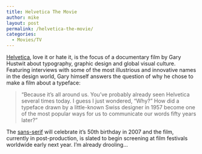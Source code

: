 ```yaml
---
title: Helvetica The Movie
author: mike
layout: post
permalink: /helvetica-the-movie/
categories:
  - Movies/TV
---
```

[Helvetica][1], love it or hate it, is the focus of a documentary film by Gary Hustwit about typography, graphic design and global visual culture. Featuring interviews with some of the most illustrious and innovative names in the design world, Gary himself answers the question of why he chose to make a film about a typeface:

> &#8220;Because it&#8217;s all around us. You&#8217;ve probably already seen Helvetica several times today. I guess I just wondered, &#8220;Why?&#8221; How did a typeface drawn by a little-known Swiss designer in 1957 become one of the most popular ways for us to communicate our words fifty years later?&#8221;

The [sans-serif][2] will celebrate it&#8217;s 50th birthday in 2007 and the film, currently in post-production, is slated to begin screening at film festivals worldwide early next year. I&#8217;m already drooling&#8230;

 [1]: http://helveticafilm.com/
 [2]: http://en.wikipedia.org/wiki/Sans-serif